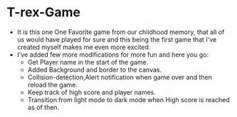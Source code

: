 # T-rex-Game
* It is this one One Favorite game from our childhood memory,
that all of us would have played for sure and 
this being the first game that I've created myself makes me even more excited.
* I've added few more modifications for more fun and here you go:
  * Get Player name in the start of the game.
  * Added Background and border to the canvas.
  * Collision-detection,Alert notification when game over and then reload the game.
  * Keep track of high score and player names.
  * Transition from light mode to dark mode when High score is reached as of then.
